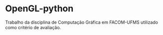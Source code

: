 # OpenGL-python
Trabalho da disciplina de Computação Gráfica em FACOM-UFMS utilizado como critério de avaliação.
